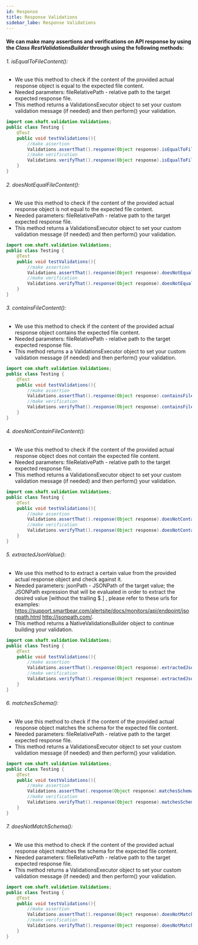 ```yaml
---
id: Response
title: Response Validations 
sidebar_labe: Response Validations
---
```


#### We can make many assertions and verifications on API response by using the _Class RestValidationsBuilder_ through using the following methods:

###### 1. isEqualToFileContent():
* We use this method to check if the content of the provided actual response object is equal to the expected file content.
* Needed parameters: fileRelativePath - relative path to the target expected response file.
* This method returns a ValidationsExecutor object to set your custom validation message (if needed) and then perform() your validation.

```java
import com.shaft.validation.Validations;
public class Testing {
    @Test
    public void testValidations(){
        //make assertion
        Validations.assertThat().response(Object response).isEqualToFileContent(String fileRelativePath).perform();
        //make verification
        Validations.verifyThat().response(Object response).isEqualToFileContent(String fileRelativePath).perform();
    }
}
```

###### 2. doesNotEqualFileContent():
* We use this method to check if the content of the provided actual response object is not equal to the expected file content. 
* Needed parameters: fileRelativePath - relative path to the target expected response file.
* This method returns a ValidationsExecutor object to set your custom validation message (if needed) and then perform() your validation.

```java
import com.shaft.validation.Validations;
public class Testing {
    @Test
    public void testValidations(){
        //make assertion
        Validations.assertThat().response(Object response).doesNotEqualFileContent(String fileRelativePath).perform();
        //make verification
        Validations.verifyThat().response(Object response).doesNotEqualFileContent(String fileRelativePath).perform();
    }
}
```

###### 3. containsFileContent():
* We use this method to check if the content of the provided actual response object contains the expected file content. 
* Needed parameters: fileRelativePath - relative path to the target expected response file.
* This method returns a a ValidationsExecutor object to set your custom validation message (if needed) and then perform() your validation.

```java
import com.shaft.validation.Validations;
public class Testing {
    @Test
    public void testValidations(){
        //make assertion
        Validations.assertThat().response(Object response).containsFileContent(String fileRelativePath).perform();
        //make verification
        Validations.verifyThat().response(Object response).containsFileContent(String fileRelativePath).perform();
    }
}
```


###### 4. doesNotContainFileContent():
* We use this method to check if the content of the provided actual response object does not contain the expected file content. 
* Needed parameters: fileRelativePath - relative path to the target expected response file.
* This method returns a ValidationsExecutor object to set your custom validation message (if needed) and then perform() your validation.

```java
import com.shaft.validation.Validations;
public class Testing {
    @Test
    public void testValidations(){
        //make assertion
        Validations.assertThat().response(Object response).doesNotContainFileContent(String fileRelativePath).perform();
        //make verification
        Validations.verifyThat().response(Object response).doesNotContainFileContent(String fileRelativePath).perform();
    }
}
```


###### 5. extractedJsonValue():
* We use this method to to extract a certain value from the provided actual response object and check against it. 
* Needed parameters: jsonPath - JSONPath of the target value; the JSONPath expression that will be evaluated in order to extract the desired value [without the trailing $.] , please refer to these urls for examples: https://support.smartbear.com/alertsite/docs/monitors/api/endpoint/jsonpath.html http://jsonpath.com/.
* This method returns a NativeValidationsBuilder object to continue building your validation.

```java
import com.shaft.validation.Validations;
public class Testing {
    @Test
    public void testValidations(){
        //make assertion
        Validations.assertThat().response(Object response).extractedJsonValue(String jsonPath).perform();
        //make verification
        Validations.verifyThat().response(Object response).extractedJsonValue(String jsonPath).perform();
    }
}
```


###### 6. matchesSchema():
* We use this method to check if the content of the provided actual response object matches the schema for the expected file content. 
* Needed parameters: fileRelativePath - relative path to the target expected response file.
* This method returns a ValidationsExecutor object to set your custom validation message (if needed) and then perform() your validation.

```java
import com.shaft.validation.Validations;
public class Testing {
    @Test
    public void testValidations(){
        //make assertion
        Validations.assertThat(.response(Object response).matchesSchema(String  fileRelativePath).perform();
        //make verification
        Validations.verifyThat().response(Object response).matchesSchema(String fileRelativePath).perform();
    }
}
```


###### 7. doesNotMatchSchema():
* We use this method to check if the content of the provided actual response object matches the schema for the expected file content. 
* Needed parameters: fileRelativePath - relative path to the target expected response file.
* This method returns a ValidationsExecutor object to set your custom validation message (if needed) and then perform() your validation.

```java
import com.shaft.validation.Validations;
public class Testing {
    @Test
    public void testValidations(){
        //make assertion
        Validations.assertThat().response(Object response).doesNotMatchSchema(String fileRelativePath).perform();
        //make verification
        Validations.verifyThat().response(Object response).doesNotMatchSchema(String fileRelativePath).perform();
    }
}
```

